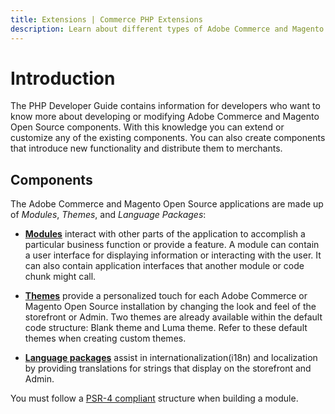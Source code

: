 ```yaml
---
title: Extensions | Commerce PHP Extensions
description: Learn about different types of Adobe Commerce and Magento Open Source components.
---
```


# Introduction

The PHP Developer Guide contains information for developers who want to know more about developing or modifying Adobe Commerce and Magento Open Source components. With this knowledge you can extend or customize any of the existing components. You can also create components that introduce new functionality and distribute them to merchants.

## Components

The Adobe Commerce and Magento Open Source applications are made up of *Modules*, *Themes*, and *Language Packages*:

*  [**Modules**](https://developer.adobe.com/commerce/php/architecture/modules/overview/) interact with other parts of the application to accomplish a particular business function or provide a feature. A module can contain a user interface for displaying information or interacting with the user. It can also contain application interfaces that another module or code chunk might call.

*  [**Themes**](https://developer.adobe.com/commerce/frontend-core/guide/themes/) provide a personalized touch for each Adobe Commerce or Magento Open Source installation by changing the look and feel of the storefront or Admin. Two themes are already available within the default code structure: Blank theme and Luma theme. Refer to these default themes when creating custom themes.

*  [**Language packages**](https://developer.adobe.com/commerce/frontend-core/guide/translations/) assist in internationalization(i18n) and localization by providing translations for strings that display on the storefront and Admin.

<InlineAlert variant="info" slots="text"/>

You must follow a [PSR-4 compliant](http://www.php-fig.org/psr/psr-4/) structure when building a module.

